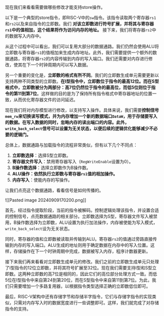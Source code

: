 

现在我们来看看需要做哪些修改才能支持store操作。

以下是一个典型的store指令，即RISC-V中的`sw`指令。该指令读取两个寄存器`rs1`和`rs2`以及来自指令的立即数。我们 **对该立即数进行符号扩展，并将其与寄存器`rs1`中的值相加，这个结果将作为访问内存的地址。** 接下来，我们将寄存器`rs2`中的数据写入内存中。

从这个过程中可以看出，我们可以复用大部分的数据通路。我们仍然会使用ALU将立即数与寄存器`rs1`的值相加来生成内存地址。此外，我们需要提供一个额外的数据通路，将寄存器`rs2`的内容传输到内存的写入端口。我们还需要对内存进行修改，使其在下一个时钟周期内可以写入数据。

另一个重要的变化是，**立即数的格式有所不同**。我们的立即数生成单元需要更新以支持两种不同类型的立即数。**在I型指令中，立即数位于指令的最高12位。而在S型格式中，立即数被分为两部分：高7位仍然位于指令的最高位，而低5位则位于指令的第11到第7位**。这样做的目的是为了保持所有指令格式中寄存器地址的位置一致，从而优化寄存器文件的访问延迟。

现在我们将对内存模型进行修改，以支持写入操作。具体来说，我们需要**控制信号`mem_rw`来切换读写模式，并为内存增加一个新的数据端口`DataW`，用于存储要写入的数据。在写入数据的同时，忽略内存的读出端口的内容。此外，`write_back_select`信号可以设置为无关状态，以便后续的逻辑优化能够减少不必要的逻辑门。**

总体上，数据通路与加载指令的流程非常类似，但有以下几个不同点：

1. **立即数选择**：选择S型立即数。
2. **寄存器文件写入**：禁用寄存器写入（`RegWriteEnable`设置为0）。
3. **B操作数选择**：选择立即数作为B操作数。
4. **ALU操作：依然执行立即数与寄存器`rs1`值的相加操作。**
5. **内存写入**：使能内存的写操作。

让我们点亮这个数据通路，看看信号是如何传播的。

![[Pasted image 20240909170200.png]]

首先，经过指令提取阶段，当前的指令被解码。控制逻辑处理该指令，并设置合适的控制信号，点亮数据通路的相关部分。立即数选择为S型，寄存器文件写入被禁用，B操作数选择为立即数，ALU设置为执行加法操作，内存被使能为写入模式，`write_back_select`设为无关状态。

同时，寄存器的值和立即数被读取并传输到ALU。寄存器`rs2`的值通过旁路直接传输到内存的写入端口。ALU生成的地址则用于确定数据在内存中的写入位置。这样，存储操作在下一个时钟周期中完成，数据被写入内存，程序计数器更新。

接下来我们再来看看对立即数生成单元的修改。我们之前的立即数生成单元只处理了I型指令的12位立即数，并将其符号扩展至32位。现在我们需要支持I型和S型立即数。这两种立即数的高7位是相同的，因此它们的高位部分处理方式一致。而低5位在I型指令中来自第24到第20位，而在S型指令中来自第11到第7位。为此，我们只需要增加一个多路复用器，以根据指令类型选择正确的立即数低位即可。

最后，RISC-V架构中还有存储字节和存储半字指令，它们与存储字指令的实现类似，只需对内存写入时的数据宽度进行一些调整即可。这样，我们就完成了对存储指令的支持。
